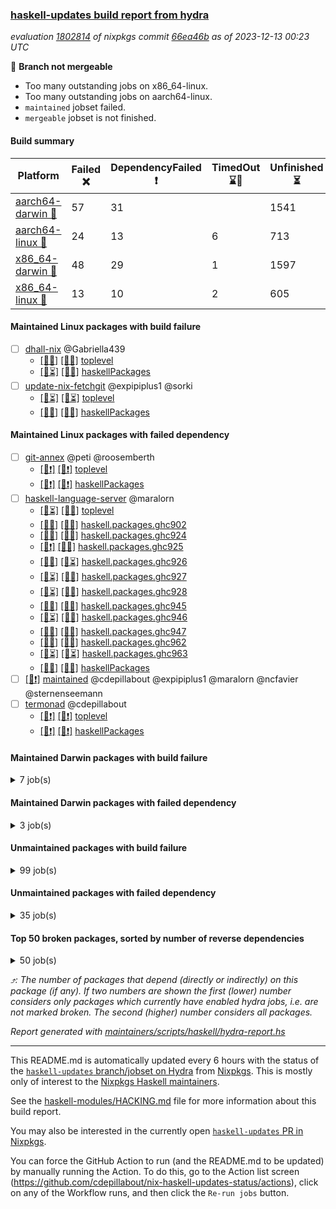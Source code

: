 ### [haskell-updates build report from hydra](https://hydra.nixos.org/jobset/nixpkgs/haskell-updates)
*evaluation [1802814](https://hydra.nixos.org/eval/1802814) of nixpkgs commit [66ea46b](https://github.com/NixOS/nixpkgs/commits/66ea46be076e4ea891d2c647b53701c12dae46ea) as of 2023-12-13 00:23 UTC*

🔴 **Branch not mergeable**
  * Too many outstanding jobs on x86_64-linux.
  * Too many outstanding jobs on aarch64-linux.
  * `maintained` jobset failed.
  * `mergeable` jobset is not finished.

#### Build summary

 | Platform | Failed ❌ | DependencyFailed ❗ | TimedOut ⌛🚫 | Unfinished ⏳ | Success ✅ | 
 | --- | --- | --- | --- | --- | --- | 
 | [aarch64-darwin 🍏](https://hydra.nixos.org/eval/1802814?filter=.aarch64-darwin) | 57 | 31 |  | 1541 | 5195 | 
 | [aarch64-linux 📱](https://hydra.nixos.org/eval/1802814?filter=.aarch64-linux) | 24 | 13 | 6 | 713 | 6148 | 
 | [x86_64-darwin 🍎](https://hydra.nixos.org/eval/1802814?filter=.x86_64-darwin) | 48 | 29 | 1 | 1597 | 5175 | 
 | [x86_64-linux 🐧](https://hydra.nixos.org/eval/1802814?filter=.x86_64-linux) | 13 | 10 | 2 | 605 | 6335 | 
#### Maintained Linux packages with build failure
- [ ] [dhall-nix](https://hydra.nixos.org/eval/1802814?filter=dhall-nix) @Gabriella439
  - [[📱❌]](https://hydra.nixos.org/build/243814699) [[🐧❌]](https://hydra.nixos.org/build/243810405) [toplevel](https://hydra.nixos.org/eval/1802814?filter=dhall-nix)
  - [[📱⏳]](https://hydra.nixos.org/build/243828629) [[🐧❌]](https://hydra.nixos.org/build/243812951) [haskellPackages](https://hydra.nixos.org/eval/1802814?filter=haskellPackages.dhall-nix)
- [ ] [update-nix-fetchgit](https://hydra.nixos.org/eval/1802814?filter=update-nix-fetchgit) @expipiplus1 @sorki
  - [[📱⏳]](https://hydra.nixos.org/build/243830440) [[🐧⏳]](https://hydra.nixos.org/build/243826022) [toplevel](https://hydra.nixos.org/eval/1802814?filter=update-nix-fetchgit)
  - [[📱❌]](https://hydra.nixos.org/build/243809606) [[🐧❌]](https://hydra.nixos.org/build/243823738) [haskellPackages](https://hydra.nixos.org/eval/1802814?filter=haskellPackages.update-nix-fetchgit)
#### Maintained Linux packages with failed dependency
- [ ] [git-annex](https://hydra.nixos.org/eval/1802814?filter=git-annex) @peti @roosemberth
  - [[📱❗]](https://hydra.nixos.org/build/243822729) [[🐧❗]](https://hydra.nixos.org/build/243810103) [toplevel](https://hydra.nixos.org/eval/1802814?filter=git-annex)
  - [[📱❗]](https://hydra.nixos.org/build/243823937) [[🐧❗]](https://hydra.nixos.org/build/243817363) [haskellPackages](https://hydra.nixos.org/eval/1802814?filter=haskellPackages.git-annex)
- [ ] [haskell-language-server](https://hydra.nixos.org/eval/1802814?filter=haskell-language-server) @maralorn
  - [[📱⏳]](https://hydra.nixos.org/build/243821672) [[🐧✅]](https://hydra.nixos.org/build/243818880) [toplevel](https://hydra.nixos.org/eval/1802814?filter=haskell-language-server)
  - [[📱✅]](https://hydra.nixos.org/build/243816806) [[🐧✅]](https://hydra.nixos.org/build/243803656) [haskell.packages.ghc902](https://hydra.nixos.org/eval/1802814?filter=haskell.packages.ghc902.haskell-language-server)
  - [[📱✅]](https://hydra.nixos.org/build/243816278) [[🐧✅]](https://hydra.nixos.org/build/243818190) [haskell.packages.ghc924](https://hydra.nixos.org/eval/1802814?filter=haskell.packages.ghc924.haskell-language-server)
  - [[📱❗]](https://hydra.nixos.org/build/243811809) [[🐧✅]](https://hydra.nixos.org/build/243815599) [haskell.packages.ghc925](https://hydra.nixos.org/eval/1802814?filter=haskell.packages.ghc925.haskell-language-server)
  - [[📱✅]](https://hydra.nixos.org/build/243810621) [[🐧⏳]](https://hydra.nixos.org/build/243828465) [haskell.packages.ghc926](https://hydra.nixos.org/eval/1802814?filter=haskell.packages.ghc926.haskell-language-server)
  - [[📱⏳]](https://hydra.nixos.org/build/243821971) [[🐧✅]](https://hydra.nixos.org/build/243819636) [haskell.packages.ghc927](https://hydra.nixos.org/eval/1802814?filter=haskell.packages.ghc927.haskell-language-server)
  - [[📱⏳]](https://hydra.nixos.org/build/243820955) [[🐧✅]](https://hydra.nixos.org/build/243816031) [haskell.packages.ghc928](https://hydra.nixos.org/eval/1802814?filter=haskell.packages.ghc928.haskell-language-server)
  - [[📱✅]](https://hydra.nixos.org/build/243809736) [[🐧✅]](https://hydra.nixos.org/build/243809869) [haskell.packages.ghc945](https://hydra.nixos.org/eval/1802814?filter=haskell.packages.ghc945.haskell-language-server)
  - [[📱⏳]](https://hydra.nixos.org/build/243817924) [[🐧✅]](https://hydra.nixos.org/build/243814587) [haskell.packages.ghc946](https://hydra.nixos.org/eval/1802814?filter=haskell.packages.ghc946.haskell-language-server)
  - [[📱✅]](https://hydra.nixos.org/build/243808811) [[🐧✅]](https://hydra.nixos.org/build/243804450) [haskell.packages.ghc947](https://hydra.nixos.org/eval/1802814?filter=haskell.packages.ghc947.haskell-language-server)
  - [[📱✅]](https://hydra.nixos.org/build/243804933) [[🐧✅]](https://hydra.nixos.org/build/243817120) [haskell.packages.ghc962](https://hydra.nixos.org/eval/1802814?filter=haskell.packages.ghc962.haskell-language-server)
  - [[📱⏳]](https://hydra.nixos.org/build/243820505) [[🐧⏳]](https://hydra.nixos.org/build/243828697) [haskell.packages.ghc963](https://hydra.nixos.org/eval/1802814?filter=haskell.packages.ghc963.haskell-language-server)
  - [[📱✅]](https://hydra.nixos.org/build/243822380) [[🐧✅]](https://hydra.nixos.org/build/243808487) [haskellPackages](https://hydra.nixos.org/eval/1802814?filter=haskellPackages.haskell-language-server)
- [ ] [[🐧❗]](https://hydra.nixos.org/build/243820155) [maintained](https://hydra.nixos.org/eval/1802814?filter=maintained) @cdepillabout @expipiplus1 @maralorn @ncfavier @sternenseemann
- [ ] [termonad](https://hydra.nixos.org/eval/1802814?filter=termonad) @cdepillabout
  - [[📱❗]](https://hydra.nixos.org/build/243808955) [[🐧❗]](https://hydra.nixos.org/build/243808144) [toplevel](https://hydra.nixos.org/eval/1802814?filter=termonad)
  - [[📱❗]](https://hydra.nixos.org/build/243821815) [[🐧❗]](https://hydra.nixos.org/build/243829378) [haskellPackages](https://hydra.nixos.org/eval/1802814?filter=haskellPackages.termonad)
#### Maintained Darwin packages with build failure
<details><summary>7 job(s) </summary>

- [ ] [dhall-nix](https://hydra.nixos.org/eval/1802814?filter=dhall-nix) @Gabriella439
  - [[🍏⏳]](https://hydra.nixos.org/build/243815302) [[🍎❌]](https://hydra.nixos.org/build/243811259) [toplevel](https://hydra.nixos.org/eval/1802814?filter=dhall-nix)
  - [[🍏⏳]](https://hydra.nixos.org/build/243821779) [[🍎⏳]](https://hydra.nixos.org/build/243821528) [haskellPackages](https://hydra.nixos.org/eval/1802814?filter=haskellPackages.dhall-nix)
- [ ] [[🍏❌]](https://hydra.nixos.org/build/243808557) [[🍎⏳]](https://hydra.nixos.org/build/243830664) [haskellPackages.gcodehs](https://hydra.nixos.org/eval/1802814?filter=haskellPackages.gcodehs) @sorki
- [ ] [update-nix-fetchgit](https://hydra.nixos.org/eval/1802814?filter=update-nix-fetchgit) @expipiplus1 @sorki
  - [[🍏⏳]](https://hydra.nixos.org/build/243825354) [[🍎❌]](https://hydra.nixos.org/build/243803590) [toplevel](https://hydra.nixos.org/eval/1802814?filter=update-nix-fetchgit)
  - [[🍏❌]](https://hydra.nixos.org/build/243812593) [[🍎⏳]](https://hydra.nixos.org/build/243823904) [haskellPackages](https://hydra.nixos.org/eval/1802814?filter=haskellPackages.update-nix-fetchgit)
</details>

#### Maintained Darwin packages with failed dependency
<details><summary>3 job(s) </summary>

- [ ] [git-annex](https://hydra.nixos.org/eval/1802814?filter=git-annex) @peti @roosemberth
  - [[🍏❗]](https://hydra.nixos.org/build/243803743) [[🍎❗]](https://hydra.nixos.org/build/243805289) [toplevel](https://hydra.nixos.org/eval/1802814?filter=git-annex)
  - [[🍏❗]](https://hydra.nixos.org/build/243803987) [[🍎❗]](https://hydra.nixos.org/build/243817409) [haskellPackages](https://hydra.nixos.org/eval/1802814?filter=haskellPackages.git-annex)
</details>

#### Unmaintained packages with build failure
<details><summary>99 job(s) </summary>

- [ ] [[🍏❌]](https://hydra.nixos.org/build/243814853) [[📱✅]](https://hydra.nixos.org/build/243818629) [[🍎❌]](https://hydra.nixos.org/build/243816926) [[🐧✅]](https://hydra.nixos.org/build/243814242) [haskellPackages.fmt](https://hydra.nixos.org/eval/1802814?filter=haskellPackages.fmt)  ⤴️ 6 | 24
- [ ] [[🍏❌]](https://hydra.nixos.org/build/243819949) [[📱✅]](https://hydra.nixos.org/build/243806137) [[🍎❌]](https://hydra.nixos.org/build/243830182) [[🐧✅]](https://hydra.nixos.org/build/243828133) [haskellPackages.lbfgs](https://hydra.nixos.org/eval/1802814?filter=haskellPackages.lbfgs)  ⤴️ 3 | 3
- [ ] [[🍏⏳]](https://hydra.nixos.org/build/243815829) [[📱❌]](https://hydra.nixos.org/build/243820808) [[🍎❌]](https://hydra.nixos.org/build/243826978) [[🐧❌]](https://hydra.nixos.org/build/243816565) [haskellPackages.libsodium](https://hydra.nixos.org/eval/1802814?filter=haskellPackages.libsodium)  ⤴️ 2 | 9
- [ ] [[🍏❌]](https://hydra.nixos.org/build/243829301) [[📱❌]](https://hydra.nixos.org/build/243821312) [[🍎⏳]](https://hydra.nixos.org/build/243822134) [[🐧❌]](https://hydra.nixos.org/build/243813080) [haskellPackages.cairo-image](https://hydra.nixos.org/eval/1802814?filter=haskellPackages.cairo-image)  ⤴️ 2 | 2
- [ ] [[🍏❌]](https://hydra.nixos.org/build/243804835) [[📱❌]](https://hydra.nixos.org/build/243808669) [[🍎❌]](https://hydra.nixos.org/build/243822588) [[🐧❌]](https://hydra.nixos.org/build/243821447) [haskellPackages.opencascade-hs](https://hydra.nixos.org/eval/1802814?filter=haskellPackages.opencascade-hs)  ⤴️ 2 | 2
- [ ] [[🍏❌]](https://hydra.nixos.org/build/243804073) [[📱✅]](https://hydra.nixos.org/build/243824490) [[🍎❌]](https://hydra.nixos.org/build/243829698) [[🐧✅]](https://hydra.nixos.org/build/243824387) [haskellPackages.HsSyck](https://hydra.nixos.org/eval/1802814?filter=haskellPackages.HsSyck)  ⤴️ 1 | 10
- [ ] [[🍏✅]](https://hydra.nixos.org/build/243807011) [[📱❌]](https://hydra.nixos.org/build/243819412) [[🍎⏳]](https://hydra.nixos.org/build/243824378) [[🐧❌]](https://hydra.nixos.org/build/243814217) [haskellPackages.nqe](https://hydra.nixos.org/eval/1802814?filter=haskellPackages.nqe)  ⤴️ 1 | 4
- [ ] [[🍏❌]](https://hydra.nixos.org/build/243829973) [[📱⌛🚫]](https://hydra.nixos.org/build/243830661) [[🍎⏳]](https://hydra.nixos.org/build/243810822) [[🐧⌛🚫]](https://hydra.nixos.org/build/243805384) [haskellPackages.telegram-bot-api](https://hydra.nixos.org/eval/1802814?filter=haskellPackages.telegram-bot-api)  ⤴️ 1 | 4
- [ ] [[🍏⏳]](https://hydra.nixos.org/build/243823755) [[📱❌]](https://hydra.nixos.org/build/243815838) [[🍎⏳]](https://hydra.nixos.org/build/243816999) [[🐧✅]](https://hydra.nixos.org/build/243816375) [haskellPackages.postgresql-syntax](https://hydra.nixos.org/eval/1802814?filter=haskellPackages.postgresql-syntax)  ⤴️ 1 | 2
- [ ] [[🍏⏳]](https://hydra.nixos.org/build/243824191) [[📱✅]](https://hydra.nixos.org/build/243811706) [[🍎❌]](https://hydra.nixos.org/build/243808252) [[🐧✅]](https://hydra.nixos.org/build/243826637) [haskellPackages.async-refresh](https://hydra.nixos.org/eval/1802814?filter=haskellPackages.async-refresh)  ⤴️ 1 | 1
- [ ] [[🍏❌]](https://hydra.nixos.org/build/243808728) [[📱✅]](https://hydra.nixos.org/build/243821147) [[🍎❌]](https://hydra.nixos.org/build/243812135) [[🐧✅]](https://hydra.nixos.org/build/243823744) [haskellPackages.gi-gdkx11](https://hydra.nixos.org/eval/1802814?filter=haskellPackages.gi-gdkx11)  ⤴️ 1 | 1
- [ ] [[📱❌]](https://hydra.nixos.org/build/243814941) [[🐧❌]](https://hydra.nixos.org/build/243812688) [haskellPackages.gi-vte](https://hydra.nixos.org/eval/1802814?filter=haskellPackages.gi-vte)  ⤴️ 1 | 1
- [ ] [[🍏❌]](https://hydra.nixos.org/build/243832037) [[📱❌]](https://hydra.nixos.org/build/243820650) [[🍎✅]](https://hydra.nixos.org/build/243822700) [[🐧✅]](https://hydra.nixos.org/build/243822873) [haskellPackages.nlopt-haskell](https://hydra.nixos.org/eval/1802814?filter=haskellPackages.nlopt-haskell)  ⤴️ 1 | 1
- [ ] [[🍏❌]](https://hydra.nixos.org/build/243807548) [[📱✅]](https://hydra.nixos.org/build/243832157) [[🍎❌]](https://hydra.nixos.org/build/243824421) [[🐧✅]](https://hydra.nixos.org/build/243803924) [haskellPackages.openal-ffi](https://hydra.nixos.org/eval/1802814?filter=haskellPackages.openal-ffi)  ⤴️ 1 | 1
- [ ] [[🍏✅]](https://hydra.nixos.org/build/243807452) [[📱❌]](https://hydra.nixos.org/build/243830659) [[🍎⏳]](https://hydra.nixos.org/build/243821309) [[🐧⏳]](https://hydra.nixos.org/build/243829610) [haskellPackages.stm-queue](https://hydra.nixos.org/eval/1802814?filter=haskellPackages.stm-queue)  ⤴️ 1 | 1
- [ ] [[🍏❌]](https://hydra.nixos.org/build/243822017) [[📱✅]](https://hydra.nixos.org/build/243803741) [[🍎❌]](https://hydra.nixos.org/build/243812397) [[🐧✅]](https://hydra.nixos.org/build/243817752) [haskellPackages.sym](https://hydra.nixos.org/eval/1802814?filter=haskellPackages.sym)  ⤴️ 1 | 1
- [ ] [[🍏✅]](https://hydra.nixos.org/build/243819505) [[📱❌]](https://hydra.nixos.org/build/243831253) [[🍎✅]](https://hydra.nixos.org/build/243804536) [[🐧✅]](https://hydra.nixos.org/build/243811979) [haskellPackages.freetype2](https://hydra.nixos.org/eval/1802814?filter=haskellPackages.freetype2)  ⤴️ 0 | 12
- [ ] [[🍏⏳]](https://hydra.nixos.org/build/243829470) [[📱❌]](https://hydra.nixos.org/build/243817735) [[🍎⏳]](https://hydra.nixos.org/build/243824072) [[🐧✅]](https://hydra.nixos.org/build/243803524) [haskellPackages.hw-simd](https://hydra.nixos.org/eval/1802814?filter=haskellPackages.hw-simd)  ⤴️ 0 | 9
- [ ] [[🍏❌]](https://hydra.nixos.org/build/243820054) [[📱✅]](https://hydra.nixos.org/build/243810690) [[🍎✅]](https://hydra.nixos.org/build/243826716) [[🐧✅]](https://hydra.nixos.org/build/243809169) [haskellPackages.rdtsc](https://hydra.nixos.org/eval/1802814?filter=haskellPackages.rdtsc)  ⤴️ 0 | 4
- [ ] [[🍏❌]](https://hydra.nixos.org/build/243817912) [[📱✅]](https://hydra.nixos.org/build/243808969) [[🍎❌]](https://hydra.nixos.org/build/243815201) [[🐧✅]](https://hydra.nixos.org/build/243806503) [haskellPackages.error-codes](https://hydra.nixos.org/eval/1802814?filter=haskellPackages.error-codes)  ⤴️ 0 | 3
- [ ] [[🍏❗]](https://hydra.nixos.org/build/243810766) [[📱❌]](https://hydra.nixos.org/build/243831148) [[🍎✅]](https://hydra.nixos.org/build/243823411) [[🐧✅]](https://hydra.nixos.org/build/243812146) [haskellPackages.picosat](https://hydra.nixos.org/eval/1802814?filter=haskellPackages.picosat)  ⤴️ 0 | 3
- [ ] [[🍏✅]](https://hydra.nixos.org/build/243809209) [[📱✅]](https://hydra.nixos.org/build/243808640) [[🍎❌]](https://hydra.nixos.org/build/243804896) [[🐧⏳]](https://hydra.nixos.org/build/243828174) [haskellPackages.wai-middleware-metrics](https://hydra.nixos.org/eval/1802814?filter=haskellPackages.wai-middleware-metrics)  ⤴️ 0 | 3
- [ ] [[🍏❌]](https://hydra.nixos.org/build/243817786) [[📱✅]](https://hydra.nixos.org/build/243812479) [[🍎✅]](https://hydra.nixos.org/build/243807574) [[🐧✅]](https://hydra.nixos.org/build/243811394) [haskellPackages.LibZip](https://hydra.nixos.org/eval/1802814?filter=haskellPackages.LibZip)  ⤴️ 0 | 2
- [ ] [[🍏❌]](https://hydra.nixos.org/build/243813579) [[📱✅]](https://hydra.nixos.org/build/243807980) [[🍎✅]](https://hydra.nixos.org/build/243825148) [[🐧✅]](https://hydra.nixos.org/build/243820967) [haskellPackages.bindings-levmar](https://hydra.nixos.org/eval/1802814?filter=haskellPackages.bindings-levmar)  ⤴️ 0 | 2
- [ ] [[🍏❌]](https://hydra.nixos.org/build/243822478) [[📱✅]](https://hydra.nixos.org/build/243803781) [[🍎✅]](https://hydra.nixos.org/build/243831820) [[🐧✅]](https://hydra.nixos.org/build/243824666) [haskellPackages.rocksdb-haskell](https://hydra.nixos.org/eval/1802814?filter=haskellPackages.rocksdb-haskell)  ⤴️ 0 | 2
- [ ] [[🍏❌]](https://hydra.nixos.org/build/243820394) [[📱✅]](https://hydra.nixos.org/build/243807357) [[🍎❌]](https://hydra.nixos.org/build/243825111) [[🐧✅]](https://hydra.nixos.org/build/243811818) [haskellPackages.hamid](https://hydra.nixos.org/eval/1802814?filter=haskellPackages.hamid)  ⤴️ 0 | 1
- [ ] [[🍏✅]](https://hydra.nixos.org/build/243822477) [[📱✅]](https://hydra.nixos.org/build/243826536) [[🍎❌]](https://hydra.nixos.org/build/243816301) [[🐧✅]](https://hydra.nixos.org/build/243823609) [haskellPackages.hmatrix-morpheus](https://hydra.nixos.org/eval/1802814?filter=haskellPackages.hmatrix-morpheus)  ⤴️ 0 | 1
- [ ] [[🍏❌]](https://hydra.nixos.org/build/243804442) [[📱✅]](https://hydra.nixos.org/build/243815192) [[🍎❌]](https://hydra.nixos.org/build/243807292) [[🐧✅]](https://hydra.nixos.org/build/243826391) [haskellPackages.huckleberry](https://hydra.nixos.org/eval/1802814?filter=haskellPackages.huckleberry)  ⤴️ 0 | 1
- [ ] [[🍏❌]](https://hydra.nixos.org/build/243811909) [[📱✅]](https://hydra.nixos.org/build/243807527) [[🍎⏳]](https://hydra.nixos.org/build/243828200) [[🐧⏳]](https://hydra.nixos.org/build/243825830) [haskellPackages.om-time](https://hydra.nixos.org/eval/1802814?filter=haskellPackages.om-time)  ⤴️ 0 | 1
- [ ] [[🍏❌]](https://hydra.nixos.org/build/243816302) [[📱✅]](https://hydra.nixos.org/build/243813123) [[🍎❌]](https://hydra.nixos.org/build/243825742) [[🐧✅]](https://hydra.nixos.org/build/243826541) [haskellPackages.select](https://hydra.nixos.org/eval/1802814?filter=haskellPackages.select)  ⤴️ 0 | 1
- [ ] [[🍏❌]](https://hydra.nixos.org/build/243829545) [[📱✅]](https://hydra.nixos.org/build/243807738) [[🍎❌]](https://hydra.nixos.org/build/243823243) [[🐧✅]](https://hydra.nixos.org/build/243808758) [haskellPackages.sysinfo](https://hydra.nixos.org/eval/1802814?filter=haskellPackages.sysinfo)  ⤴️ 0 | 1
- [ ] [[🍏✅]](https://hydra.nixos.org/build/243819434) [[📱✅]](https://hydra.nixos.org/build/243809828) [[🍎❌]](https://hydra.nixos.org/build/243824883) [[🐧✅]](https://hydra.nixos.org/build/243810710) [haskellPackages.FractalArt](https://hydra.nixos.org/eval/1802814?filter=haskellPackages.FractalArt) 
- [ ] [[🍏✅]](https://hydra.nixos.org/build/243808222) [[📱❌]](https://hydra.nixos.org/build/243818617) [[🍎✅]](https://hydra.nixos.org/build/243829961) [[🐧✅]](https://hydra.nixos.org/build/243816454) [haskellPackages.HsASA](https://hydra.nixos.org/eval/1802814?filter=haskellPackages.HsASA) 
- [ ] [[🍏❌]](https://hydra.nixos.org/build/243822851) [[📱✅]](https://hydra.nixos.org/build/243825787) [[🍎❌]](https://hydra.nixos.org/build/243804298) [[🐧✅]](https://hydra.nixos.org/build/243822085) [haskellPackages.al](https://hydra.nixos.org/eval/1802814?filter=haskellPackages.al) 
- [ ] [[🍏❌]](https://hydra.nixos.org/build/243808634) [[📱✅]](https://hydra.nixos.org/build/243815849) [[🍎⏳]](https://hydra.nixos.org/build/243819057) [[🐧✅]](https://hydra.nixos.org/build/243816753) [haskellPackages.amazonka-elbv2](https://hydra.nixos.org/eval/1802814?filter=haskellPackages.amazonka-elbv2) 
- [ ] [[🍏❌]](https://hydra.nixos.org/build/243811063) [[📱⏳]](https://hydra.nixos.org/build/243829730) [[🍎✅]](https://hydra.nixos.org/build/243807233) [[🐧⏳]](https://hydra.nixos.org/build/243830599) [haskellPackages.amazonka-opensearch](https://hydra.nixos.org/eval/1802814?filter=haskellPackages.amazonka-opensearch) 
- [ ] [[🍏⏳]](https://hydra.nixos.org/build/243816164) [[📱❌]](https://hydra.nixos.org/build/243809682) [[🍎⏳]](https://hydra.nixos.org/build/243817010) [[🐧❌]](https://hydra.nixos.org/build/243808366) [haskellPackages.corenlp-types](https://hydra.nixos.org/eval/1802814?filter=haskellPackages.corenlp-types) 
- [ ] [[🍏✅]](https://hydra.nixos.org/build/243827192) [[📱✅]](https://hydra.nixos.org/build/243805932) [[🍎❌]](https://hydra.nixos.org/build/243818277) [[🐧✅]](https://hydra.nixos.org/build/243813631) [haskellPackages.env-extra](https://hydra.nixos.org/eval/1802814?filter=haskellPackages.env-extra) 
- [ ] [[🍏❌]](https://hydra.nixos.org/build/243817377) [[📱✅]](https://hydra.nixos.org/build/243823218) [[🍎❌]](https://hydra.nixos.org/build/243806169) [[🐧✅]](https://hydra.nixos.org/build/243803545) [haskellPackages.epub-metadata](https://hydra.nixos.org/eval/1802814?filter=haskellPackages.epub-metadata) 
- [ ] [[🍏❌]](https://hydra.nixos.org/build/243804051) [[📱✅]](https://hydra.nixos.org/build/243807211) [[🍎✅]](https://hydra.nixos.org/build/243825311) [[🐧✅]](https://hydra.nixos.org/build/243819173) [haskellPackages.executable-hash](https://hydra.nixos.org/eval/1802814?filter=haskellPackages.executable-hash) 
- [ ] [[🍏❌]](https://hydra.nixos.org/build/243810945) [[📱✅]](https://hydra.nixos.org/build/243807749) [[🍎❌]](https://hydra.nixos.org/build/243806008) [[🐧✅]](https://hydra.nixos.org/build/243804649) [haskellPackages.exinst-base](https://hydra.nixos.org/eval/1802814?filter=haskellPackages.exinst-base) 
- [ ] [[🍏❌]](https://hydra.nixos.org/build/243825143) [[📱✅]](https://hydra.nixos.org/build/243830314) [[🍎❌]](https://hydra.nixos.org/build/243823569) [[🐧✅]](https://hydra.nixos.org/build/243812194) [haskellPackages.float128](https://hydra.nixos.org/eval/1802814?filter=haskellPackages.float128) 
- [ ] [[🍏❌]](https://hydra.nixos.org/build/243819513) [[📱✅]](https://hydra.nixos.org/build/243809580) [[🍎❌]](https://hydra.nixos.org/build/243824084) [[🐧✅]](https://hydra.nixos.org/build/243817242) [haskellPackages.fudgets](https://hydra.nixos.org/eval/1802814?filter=haskellPackages.fudgets) 
- [ ] [ghc-tags](https://hydra.nixos.org/eval/1802814?filter=ghc-tags) 
  - [[🍏⏳]](https://hydra.nixos.org/build/243827011) [[📱⏳]](https://hydra.nixos.org/build/243815458) [[🍎⏳]](https://hydra.nixos.org/build/243829846) [[🐧✅]](https://hydra.nixos.org/build/243821868) [haskell.packages.ghc8107](https://hydra.nixos.org/eval/1802814?filter=haskell.packages.ghc8107.ghc-tags)
  - [[🍏⏳]](https://hydra.nixos.org/build/243815814) [[📱⏳]](https://hydra.nixos.org/build/243824497) [[🍎⏳]](https://hydra.nixos.org/build/243817062) [[🐧❌]](https://hydra.nixos.org/build/243815572) [haskell.packages.ghc902](https://hydra.nixos.org/eval/1802814?filter=haskell.packages.ghc902.ghc-tags)
  - [[🍏⏳]](https://hydra.nixos.org/build/243817434) [[📱✅]](https://hydra.nixos.org/build/243819630) [[🍎✅]](https://hydra.nixos.org/build/243810836) [[🐧✅]](https://hydra.nixos.org/build/243822145) [haskell.packages.ghc924](https://hydra.nixos.org/eval/1802814?filter=haskell.packages.ghc924.ghc-tags)
  - [[🍏⏳]](https://hydra.nixos.org/build/243829511) [[📱⏳]](https://hydra.nixos.org/build/243831553) [[🍎✅]](https://hydra.nixos.org/build/243808917) [[🐧⏳]](https://hydra.nixos.org/build/243821069) [haskell.packages.ghc925](https://hydra.nixos.org/eval/1802814?filter=haskell.packages.ghc925.ghc-tags)
  - [[🍏⏳]](https://hydra.nixos.org/build/243826093) [[📱✅]](https://hydra.nixos.org/build/243807955) [[🍎⏳]](https://hydra.nixos.org/build/243814205) [[🐧⏳]](https://hydra.nixos.org/build/243830257) [haskell.packages.ghc926](https://hydra.nixos.org/eval/1802814?filter=haskell.packages.ghc926.ghc-tags)
  - [[🍏✅]](https://hydra.nixos.org/build/243809211) [[📱⏳]](https://hydra.nixos.org/build/243825812) [[🍎⏳]](https://hydra.nixos.org/build/243824747) [[🐧✅]](https://hydra.nixos.org/build/243811561) [haskell.packages.ghc927](https://hydra.nixos.org/eval/1802814?filter=haskell.packages.ghc927.ghc-tags)
  - [[🍏⏳]](https://hydra.nixos.org/build/243818216) [[📱✅]](https://hydra.nixos.org/build/243815490) [[🍎⏳]](https://hydra.nixos.org/build/243832167) [[🐧⏳]](https://hydra.nixos.org/build/243828530) [haskell.packages.ghc928](https://hydra.nixos.org/eval/1802814?filter=haskell.packages.ghc928.ghc-tags)
  - [[🍏⏳]](https://hydra.nixos.org/build/243817203) [[📱⏳]](https://hydra.nixos.org/build/243830102) [[🍎✅]](https://hydra.nixos.org/build/243805822) [[🐧⏳]](https://hydra.nixos.org/build/243827439) [haskell.packages.ghc962](https://hydra.nixos.org/eval/1802814?filter=haskell.packages.ghc962.ghc-tags)
  - [[🍏⏳]](https://hydra.nixos.org/build/243829866) [[📱⏳]](https://hydra.nixos.org/build/243831869) [[🍎⏳]](https://hydra.nixos.org/build/243827169) [[🐧✅]](https://hydra.nixos.org/build/243805898) [haskell.packages.ghc963](https://hydra.nixos.org/eval/1802814?filter=haskell.packages.ghc963.ghc-tags)
- [ ] [[🍏⏳]](https://hydra.nixos.org/build/243831001) [[🍎❌]](https://hydra.nixos.org/build/243811244) [haskellPackages.gi-gtkosxapplication](https://hydra.nixos.org/eval/1802814?filter=haskellPackages.gi-gtkosxapplication) 
- [ ] [[🍏❌]](https://hydra.nixos.org/build/243826281) [[🍎❌]](https://hydra.nixos.org/build/243814613) [haskellPackages.gtk-mac-integration](https://hydra.nixos.org/eval/1802814?filter=haskellPackages.gtk-mac-integration) 
- [ ] [[🍏❌]](https://hydra.nixos.org/build/243813738) [[📱✅]](https://hydra.nixos.org/build/243809795) [[🍎❌]](https://hydra.nixos.org/build/243823527) [[🐧✅]](https://hydra.nixos.org/build/243806126) [haskellPackages.gtk-traymanager](https://hydra.nixos.org/eval/1802814?filter=haskellPackages.gtk-traymanager) 
- [ ] [[🍏❌]](https://hydra.nixos.org/build/243820780) [[🍎❌]](https://hydra.nixos.org/build/243815558) [haskellPackages.gtk3-mac-integration](https://hydra.nixos.org/eval/1802814?filter=haskellPackages.gtk3-mac-integration) 
- [ ] [[🍏❌]](https://hydra.nixos.org/build/243806204) [[📱✅]](https://hydra.nixos.org/build/243804563) [[🍎❌]](https://hydra.nixos.org/build/243808049) [[🐧✅]](https://hydra.nixos.org/build/243812262) [haskellPackages.hdf5-lite](https://hydra.nixos.org/eval/1802814?filter=haskellPackages.hdf5-lite) 
- [ ] [hello](https://hydra.nixos.org/eval/1802814?filter=hello) 
  - [[🍏✅]](https://hydra.nixos.org/build/243811594) [[📱✅]](https://hydra.nixos.org/build/243819952) [[🍎✅]](https://hydra.nixos.org/build/243807089) [[🐧✅]](https://hydra.nixos.org/build/243823707) [haskellPackages](https://hydra.nixos.org/eval/1802814?filter=haskellPackages.hello)
  - [[🍏⏳]](https://hydra.nixos.org/build/243818013)  [[🍎⏳]](https://hydra.nixos.org/build/243818286) [[🐧⏳]](https://hydra.nixos.org/build/243808455) [pkgsCross.ghcjs.haskell.packages.ghcHEAD](https://hydra.nixos.org/eval/1802814?filter=pkgsCross.ghcjs.haskell.packages.ghcHEAD.hello)
  - [[🍏❌]](https://hydra.nixos.org/build/243803506)  [[🍎❌]](https://hydra.nixos.org/build/243803852) [[🐧❌]](https://hydra.nixos.org/build/243810489) [pkgsCross.ghcjs.haskellPackages](https://hydra.nixos.org/eval/1802814?filter=pkgsCross.ghcjs.haskellPackages.hello)
  -    [[🐧⏳]](https://hydra.nixos.org/build/243824073) [pkgsMusl.haskellPackages](https://hydra.nixos.org/eval/1802814?filter=pkgsMusl.haskellPackages.hello)
  -    [[🐧⏳]](https://hydra.nixos.org/build/243816934) [pkgsStatic.haskell.packages.native-bignum.ghc928](https://hydra.nixos.org/eval/1802814?filter=pkgsStatic.haskell.packages.native-bignum.ghc928.hello)
  -    [[🐧⏳]](https://hydra.nixos.org/build/243824576) [pkgsStatic.haskellPackages](https://hydra.nixos.org/eval/1802814?filter=pkgsStatic.haskellPackages.hello)
- [ ] [[🍏❌]](https://hydra.nixos.org/build/243809128) [[📱✅]](https://hydra.nixos.org/build/243808881) [[🍎⏳]](https://hydra.nixos.org/build/243816620) [[🐧✅]](https://hydra.nixos.org/build/243812439) [haskellPackages.highlight](https://hydra.nixos.org/eval/1802814?filter=haskellPackages.highlight) 
- [ ] [[🍏⏳]](https://hydra.nixos.org/build/243822699) [[📱❌]](https://hydra.nixos.org/build/243810542) [[🍎⏳]](https://hydra.nixos.org/build/243830913) [[🐧✅]](https://hydra.nixos.org/build/243823776) [haskellPackages.hssh](https://hydra.nixos.org/eval/1802814?filter=haskellPackages.hssh) 
- [ ] [[🍏❌]](https://hydra.nixos.org/build/243827584) [[📱✅]](https://hydra.nixos.org/build/243815927) [[🍎❌]](https://hydra.nixos.org/build/243825189) [[🐧✅]](https://hydra.nixos.org/build/243820874) [haskellPackages.hssourceinfo](https://hydra.nixos.org/eval/1802814?filter=haskellPackages.hssourceinfo) 
- [ ] [[🍏❌]](https://hydra.nixos.org/build/243830898) [[📱✅]](https://hydra.nixos.org/build/243820090) [[🍎❌]](https://hydra.nixos.org/build/243806366) [[🐧✅]](https://hydra.nixos.org/build/243828341) [haskellPackages.hunspell-hs](https://hydra.nixos.org/eval/1802814?filter=haskellPackages.hunspell-hs) 
- [ ] [[🍎❌]](https://hydra.nixos.org/build/243812987) [[🐧⏳]](https://hydra.nixos.org/build/243830177) [haskellPackages.inline-asm](https://hydra.nixos.org/eval/1802814?filter=haskellPackages.inline-asm) 
- [ ] [[🍏❌]](https://hydra.nixos.org/build/243813288) [[📱✅]](https://hydra.nixos.org/build/243812494) [[🍎❌]](https://hydra.nixos.org/build/243811926) [[🐧✅]](https://hydra.nixos.org/build/243814396) [haskellPackages.ipcvar](https://hydra.nixos.org/eval/1802814?filter=haskellPackages.ipcvar) 
- [ ] [[🍏⏳]](https://hydra.nixos.org/build/243824114) [[📱⏳]](https://hydra.nixos.org/build/243829815) [[🍎❌]](https://hydra.nixos.org/build/243811539) [[🐧⏳]](https://hydra.nixos.org/build/243829555) [haskellPackages.kmonad](https://hydra.nixos.org/eval/1802814?filter=haskellPackages.kmonad) 
- [ ] [[🍏❌]](https://hydra.nixos.org/build/243822184) [[🍎❌]](https://hydra.nixos.org/build/243815698) [haskellPackages.kqueue](https://hydra.nixos.org/eval/1802814?filter=haskellPackages.kqueue) 
- [ ] [[🍏❌]](https://hydra.nixos.org/build/243807314) [[📱✅]](https://hydra.nixos.org/build/243810045) [[🍎✅]](https://hydra.nixos.org/build/243814579) [[🐧✅]](https://hydra.nixos.org/build/243817962) [haskellPackages.leveldb-haskell-fork](https://hydra.nixos.org/eval/1802814?filter=haskellPackages.leveldb-haskell-fork) 
- [ ] [[🍏⏳]](https://hydra.nixos.org/build/243831750) [[📱❌]](https://hydra.nixos.org/build/243807497) [[🍎⏳]](https://hydra.nixos.org/build/243824256) [[🐧✅]](https://hydra.nixos.org/build/243809345) [haskellPackages.librarian](https://hydra.nixos.org/eval/1802814?filter=haskellPackages.librarian) 
- [ ] [[🍏❌]](https://hydra.nixos.org/build/243819851) [[📱✅]](https://hydra.nixos.org/build/243831626) [[🍎❌]](https://hydra.nixos.org/build/243811513) [[🐧✅]](https://hydra.nixos.org/build/243805084) [haskellPackages.linux-framebuffer](https://hydra.nixos.org/eval/1802814?filter=haskellPackages.linux-framebuffer) 
- [ ] [[🍏⏳]](https://hydra.nixos.org/build/243829940) [[📱⏳]](https://hydra.nixos.org/build/243826620) [[🍎❌]](https://hydra.nixos.org/build/243811627) [[🐧✅]](https://hydra.nixos.org/build/243817931) [haskellPackages.mediawiki2latex](https://hydra.nixos.org/eval/1802814?filter=haskellPackages.mediawiki2latex) 
- [ ] [[🍏❌]](https://hydra.nixos.org/build/243822593) [[📱✅]](https://hydra.nixos.org/build/243829479) [[🍎❌]](https://hydra.nixos.org/build/243826992) [[🐧✅]](https://hydra.nixos.org/build/243823992) [haskellPackages.memzero](https://hydra.nixos.org/eval/1802814?filter=haskellPackages.memzero) 
- [ ] [[🍏⏳]](https://hydra.nixos.org/build/243818001) [[📱❌]](https://hydra.nixos.org/build/243809818) [[🍎⏳]](https://hydra.nixos.org/build/243815426) [[🐧⏳]](https://hydra.nixos.org/build/243826382) [haskellPackages.om-plugin-imports](https://hydra.nixos.org/eval/1802814?filter=haskellPackages.om-plugin-imports) 
- [ ] [[🍏❌]](https://hydra.nixos.org/build/243813048) [[📱⏳]](https://hydra.nixos.org/build/243830645) [[🍎⏳]](https://hydra.nixos.org/build/243814459) [[🐧✅]](https://hydra.nixos.org/build/243822056) [haskellPackages.phatsort](https://hydra.nixos.org/eval/1802814?filter=haskellPackages.phatsort) 
- [ ] [[🍏❌]](https://hydra.nixos.org/build/243807636) [[📱✅]](https://hydra.nixos.org/build/243827238) [[🍎❌]](https://hydra.nixos.org/build/243805601) [[🐧✅]](https://hydra.nixos.org/build/243814653) [haskellPackages.posix-timer](https://hydra.nixos.org/eval/1802814?filter=haskellPackages.posix-timer) 
- [ ] [[🍏❌]](https://hydra.nixos.org/build/243806079) [[📱⏳]](https://hydra.nixos.org/build/243823979) [[🍎⏳]](https://hydra.nixos.org/build/243826385) [[🐧⏳]](https://hydra.nixos.org/build/243828558) [haskellPackages.procex](https://hydra.nixos.org/eval/1802814?filter=haskellPackages.procex) 
- [ ] [[🍏❌]](https://hydra.nixos.org/build/243817796) [[📱✅]](https://hydra.nixos.org/build/243831585) [[🍎❌]](https://hydra.nixos.org/build/243828037) [[🐧✅]](https://hydra.nixos.org/build/243817654) [haskellPackages.pthread](https://hydra.nixos.org/eval/1802814?filter=haskellPackages.pthread) 
- [ ] [[🍏❌]](https://hydra.nixos.org/build/243830290) [[📱✅]](https://hydra.nixos.org/build/243814757) [[🍎✅]](https://hydra.nixos.org/build/243806970) [[🐧✅]](https://hydra.nixos.org/build/243813062) [haskellPackages.rdtsc-enolan](https://hydra.nixos.org/eval/1802814?filter=haskellPackages.rdtsc-enolan) 
- [ ] [[🍏⏳]](https://hydra.nixos.org/build/243830367) [[📱✅]](https://hydra.nixos.org/build/243815128) [[🍎❌]](https://hydra.nixos.org/build/243805448) [[🐧⏳]](https://hydra.nixos.org/build/243826662) [haskellPackages.sandwich-webdriver](https://hydra.nixos.org/eval/1802814?filter=haskellPackages.sandwich-webdriver) 
- [ ] [[🐧❌]](https://hydra.nixos.org/build/243807383) [haskellPackages.sdr](https://hydra.nixos.org/eval/1802814?filter=haskellPackages.sdr) 
- [ ] [[🍏❌]](https://hydra.nixos.org/build/243809712) [[📱❌]](https://hydra.nixos.org/build/243806633) [[🍎⏳]](https://hydra.nixos.org/build/243817963) [[🐧⏳]](https://hydra.nixos.org/build/243828707) [haskellPackages.servant-xml-conduit](https://hydra.nixos.org/eval/1802814?filter=haskellPackages.servant-xml-conduit) 
- [ ] [[🍏❌]](https://hydra.nixos.org/build/243806834) [[📱✅]](https://hydra.nixos.org/build/243819362) [[🍎✅]](https://hydra.nixos.org/build/243821565) [[🐧✅]](https://hydra.nixos.org/build/243827259) [haskellPackages.shared-memory](https://hydra.nixos.org/eval/1802814?filter=haskellPackages.shared-memory) 
- [ ] [[🍏✅]](https://hydra.nixos.org/build/243826652) [[📱❌]](https://hydra.nixos.org/build/243828757) [[🍎✅]](https://hydra.nixos.org/build/243813195) [[🐧✅]](https://hydra.nixos.org/build/243807904) [haskellPackages.simdutf](https://hydra.nixos.org/eval/1802814?filter=haskellPackages.simdutf) 
- [ ] [[🍏✅]](https://hydra.nixos.org/build/243810813) [[📱❌]](https://hydra.nixos.org/build/243815946) [[🍎⏳]](https://hydra.nixos.org/build/243818544) [[🐧⏳]](https://hydra.nixos.org/build/243825545) [haskellPackages.sqlite-easy](https://hydra.nixos.org/eval/1802814?filter=haskellPackages.sqlite-easy) 
- [ ] [[📱❌]](https://hydra.nixos.org/build/243808165) [[🐧✅]](https://hydra.nixos.org/build/243807687) [haskellPackages.tasty-papi](https://hydra.nixos.org/eval/1802814?filter=haskellPackages.tasty-papi) 
- [ ] [[🍏❌]](https://hydra.nixos.org/build/243820685) [[📱❌]](https://hydra.nixos.org/build/243810916) [[🍎❌]](https://hydra.nixos.org/build/243823293) [[🐧❌]](https://hydra.nixos.org/build/243818090) [haskellPackages.temporal-csound](https://hydra.nixos.org/eval/1802814?filter=haskellPackages.temporal-csound) 
- [ ] [[🍏❌]](https://hydra.nixos.org/build/243814970) [[📱✅]](https://hydra.nixos.org/build/243808536) [[🍎✅]](https://hydra.nixos.org/build/243809702) [[🐧✅]](https://hydra.nixos.org/build/243821711) [haskellPackages.unix-simple](https://hydra.nixos.org/eval/1802814?filter=haskellPackages.unix-simple) 
- [ ] [[🍏⏳]](https://hydra.nixos.org/build/243828838) [[📱❌]](https://hydra.nixos.org/build/243819052) [[🍎⏳]](https://hydra.nixos.org/build/243822755) [[🐧❌]](https://hydra.nixos.org/build/243805977) [haskellPackages.web-view](https://hydra.nixos.org/eval/1802814?filter=haskellPackages.web-view) 
- [ ] [[🍏❌]](https://hydra.nixos.org/build/243811278) [[📱✅]](https://hydra.nixos.org/build/243823268) [[🍎✅]](https://hydra.nixos.org/build/243809646) [[🐧✅]](https://hydra.nixos.org/build/243805721) [haskellPackages.x86-64bit](https://hydra.nixos.org/eval/1802814?filter=haskellPackages.x86-64bit) 
- [ ] [[🍏❌]](https://hydra.nixos.org/build/243829453) [[📱✅]](https://hydra.nixos.org/build/243811908) [[🍎❌]](https://hydra.nixos.org/build/243832260) [[🐧✅]](https://hydra.nixos.org/build/243813042) [haskellPackages.xmonad-utils](https://hydra.nixos.org/eval/1802814?filter=haskellPackages.xmonad-utils) 
- [ ] [[🍏❌]](https://hydra.nixos.org/build/243816412) [[📱✅]](https://hydra.nixos.org/build/243805040) [[🍎❌]](https://hydra.nixos.org/build/243809393) [[🐧✅]](https://hydra.nixos.org/build/243808337) [haskellPackages.yoga](https://hydra.nixos.org/eval/1802814?filter=haskellPackages.yoga) 
- [ ] [[🍏❌]](https://hydra.nixos.org/build/243819762) [[📱✅]](https://hydra.nixos.org/build/243808867) [[🍎❌]](https://hydra.nixos.org/build/243811352) [[🐧✅]](https://hydra.nixos.org/build/243813464) [haskellPackages.zot](https://hydra.nixos.org/eval/1802814?filter=haskellPackages.zot) 
- [ ] [[🍏❌]](https://hydra.nixos.org/build/243823821) [[📱✅]](https://hydra.nixos.org/build/243813652) [[🍎❌]](https://hydra.nixos.org/build/243827242) [[🐧✅]](https://hydra.nixos.org/build/243822748) [haskellPackages.zxcvbn-c](https://hydra.nixos.org/eval/1802814?filter=haskellPackages.zxcvbn-c) 
</details>

#### Unmaintained packages with failed dependency
<details><summary>35 job(s) </summary>

- [ ] [[🍏❗]](https://hydra.nixos.org/build/243818847) [[📱✅]](https://hydra.nixos.org/build/243804626) [[🍎❗]](https://hydra.nixos.org/build/243825963) [[🐧✅]](https://hydra.nixos.org/build/243830953) [haskellPackages.numeric-optimization](https://hydra.nixos.org/eval/1802814?filter=haskellPackages.numeric-optimization)  ⤴️ 2 | 2
- [ ] [[🍏❗]](https://hydra.nixos.org/build/243823570) [[📱⏳]](https://hydra.nixos.org/build/243827247) [[🍎❗]](https://hydra.nixos.org/build/243804746) [[🐧✅]](https://hydra.nixos.org/build/243825877) [haskellPackages.nyan-interpolation-core](https://hydra.nixos.org/eval/1802814?filter=haskellPackages.nyan-interpolation-core)  ⤴️ 2 | 2
- [ ] [[🍏⏳]](https://hydra.nixos.org/build/243821440) [[📱❗]](https://hydra.nixos.org/build/243813312) [[🍎❗]](https://hydra.nixos.org/build/243807575) [[🐧❗]](https://hydra.nixos.org/build/243827331) [haskellPackages.NaCl](https://hydra.nixos.org/eval/1802814?filter=haskellPackages.NaCl)  ⤴️ 1 | 7
- [ ] [[🍏❗]](https://hydra.nixos.org/build/243816308) [[📱❗]](https://hydra.nixos.org/build/243804550) [[🍎⏳]](https://hydra.nixos.org/build/243827506) [[🐧❗]](https://hydra.nixos.org/build/243812190) [haskellPackages.simple-cairo](https://hydra.nixos.org/eval/1802814?filter=haskellPackages.simple-cairo)  ⤴️ 1 | 1
- [ ] [[🍏❗]](https://hydra.nixos.org/build/243806649) [[📱❗]](https://hydra.nixos.org/build/243807140) [[🍎❗]](https://hydra.nixos.org/build/243806339) [[🐧❗]](https://hydra.nixos.org/build/243816019) [haskellPackages.waterfall-cad](https://hydra.nixos.org/eval/1802814?filter=haskellPackages.waterfall-cad)  ⤴️ 1 | 1
- [ ] [[🍏⏳]](https://hydra.nixos.org/build/243826068) [[📱❗]](https://hydra.nixos.org/build/243806400) [[🍎❗]](https://hydra.nixos.org/build/243812464) [[🐧❗]](https://hydra.nixos.org/build/243831583) [haskellPackages.crypto-sodium](https://hydra.nixos.org/eval/1802814?filter=haskellPackages.crypto-sodium)  ⤴️ 0 | 6
- [ ] [[🍏❗]](https://hydra.nixos.org/build/243808774) [[📱✅]](https://hydra.nixos.org/build/243819324) [[🍎❗]](https://hydra.nixos.org/build/243820328) [[🐧✅]](https://hydra.nixos.org/build/243819698) [haskellPackages.yaml-light](https://hydra.nixos.org/eval/1802814?filter=haskellPackages.yaml-light)  ⤴️ 0 | 5
- [ ] [[🍏❗]](https://hydra.nixos.org/build/243808084) [[📱⌛🚫]](https://hydra.nixos.org/build/243805491) [[🍎⏳]](https://hydra.nixos.org/build/243825501) [[🐧⌛🚫]](https://hydra.nixos.org/build/243811428) [haskellPackages.telegram-bot-simple](https://hydra.nixos.org/eval/1802814?filter=haskellPackages.telegram-bot-simple)  ⤴️ 0 | 3
- [ ] [[🍏⏳]](https://hydra.nixos.org/build/243822492) [[📱❗]](https://hydra.nixos.org/build/243822433) [[🍎⏳]](https://hydra.nixos.org/build/243813526) [[🐧❗]](https://hydra.nixos.org/build/243827524) [haskellPackages.haskoin-node](https://hydra.nixos.org/eval/1802814?filter=haskellPackages.haskoin-node)  ⤴️ 0 | 2
- [ ] [[🍏❗]](https://hydra.nixos.org/build/243823711) [[📱⏳]](https://hydra.nixos.org/build/243831522) [[🍎❗]](https://hydra.nixos.org/build/243810737) [[🐧✅]](https://hydra.nixos.org/build/243809000) [haskellPackages.render-utf8](https://hydra.nixos.org/eval/1802814?filter=haskellPackages.render-utf8)  ⤴️ 0 | 1
- [ ] [[🍏⏳]](https://hydra.nixos.org/build/243831254) [[📱✅]](https://hydra.nixos.org/build/243806416) [[🍎❗]](https://hydra.nixos.org/build/243821566) [[🐧✅]](https://hydra.nixos.org/build/243806044) [haskellPackages.async-refresh-tokens](https://hydra.nixos.org/eval/1802814?filter=haskellPackages.async-refresh-tokens) 
- [ ] [[🍏❗]](https://hydra.nixos.org/build/243806697) [[📱✅]](https://hydra.nixos.org/build/243813902) [[🍎❗]](https://hydra.nixos.org/build/243819879) [[🐧✅]](https://hydra.nixos.org/build/243805306) [haskellPackages.cardano-coin-selection](https://hydra.nixos.org/eval/1802814?filter=haskellPackages.cardano-coin-selection) 
- [ ] [[🍏❗]](https://hydra.nixos.org/build/243815441) [[📱✅]](https://hydra.nixos.org/build/243826028) [[🍎❗]](https://hydra.nixos.org/build/243805316) [[🐧✅]](https://hydra.nixos.org/build/243806392) [haskellPackages.discount](https://hydra.nixos.org/eval/1802814?filter=haskellPackages.discount) 
- [ ] [[🍏❗]](https://hydra.nixos.org/build/243823843) [[📱✅]](https://hydra.nixos.org/build/243813725) [[🍎❗]](https://hydra.nixos.org/build/243808111) [[🐧✅]](https://hydra.nixos.org/build/243826764) [haskellPackages.epub-tools](https://hydra.nixos.org/eval/1802814?filter=haskellPackages.epub-tools) 
- [ ] [[🍏❗]](https://hydra.nixos.org/build/243827672) [[📱✅]](https://hydra.nixos.org/build/243822518) [[🍎❗]](https://hydra.nixos.org/build/243822513) [[🐧✅]](https://hydra.nixos.org/build/243813301) [haskellPackages.exinst-aeson](https://hydra.nixos.org/eval/1802814?filter=haskellPackages.exinst-aeson) 
- [ ] [[🍏❗]](https://hydra.nixos.org/build/243804164) [[📱✅]](https://hydra.nixos.org/build/243812925) [[🍎❗]](https://hydra.nixos.org/build/243827673) [[🐧✅]](https://hydra.nixos.org/build/243817097) [haskellPackages.exinst-bytes](https://hydra.nixos.org/eval/1802814?filter=haskellPackages.exinst-bytes) 
- [ ] [[🍏❗]](https://hydra.nixos.org/build/243826537) [[📱✅]](https://hydra.nixos.org/build/243826476) [[🍎❗]](https://hydra.nixos.org/build/243830573) [[🐧✅]](https://hydra.nixos.org/build/243822980) [haskellPackages.exinst-cereal](https://hydra.nixos.org/eval/1802814?filter=haskellPackages.exinst-cereal) 
- [ ] [[🍏❗]](https://hydra.nixos.org/build/243823017) [[📱✅]](https://hydra.nixos.org/build/243811616) [[🍎❗]](https://hydra.nixos.org/build/243819962) [[🐧⏳]](https://hydra.nixos.org/build/243826125) [haskellPackages.exinst-serialise](https://hydra.nixos.org/eval/1802814?filter=haskellPackages.exinst-serialise) 
- [ ] [[🍏❗]](https://hydra.nixos.org/build/243821254) [[📱✅]](https://hydra.nixos.org/build/243820972) [[🍎❗]](https://hydra.nixos.org/build/243826063) [[🐧✅]](https://hydra.nixos.org/build/243823476) [haskellPackages.fmt-terminal-colors](https://hydra.nixos.org/eval/1802814?filter=haskellPackages.fmt-terminal-colors) 
- [ ] [[🍏❗]](https://hydra.nixos.org/build/243821913) [[📱✅]](https://hydra.nixos.org/build/243805652) [[🍎❗]](https://hydra.nixos.org/build/243807779) [[🐧✅]](https://hydra.nixos.org/build/243816694) [haskellPackages.foma](https://hydra.nixos.org/eval/1802814?filter=haskellPackages.foma) 
- [ ] [[🍏⏳]](https://hydra.nixos.org/build/243814670) [[📱❗]](https://hydra.nixos.org/build/243814254) [[🍎⏳]](https://hydra.nixos.org/build/243831934) [[🐧⏳]](https://hydra.nixos.org/build/243828368) [haskellPackages.hasql-th](https://hydra.nixos.org/eval/1802814?filter=haskellPackages.hasql-th) 
- [ ] [[🍏❗]](https://hydra.nixos.org/build/243829143) [[📱❗]](https://hydra.nixos.org/build/243829568) [[🍎✅]](https://hydra.nixos.org/build/243804485) [[🐧✅]](https://hydra.nixos.org/build/243831030) [haskellPackages.hmatrix-nlopt](https://hydra.nixos.org/eval/1802814?filter=haskellPackages.hmatrix-nlopt) 
- [ ] [[🍏❗]](https://hydra.nixos.org/build/243828709) [[📱✅]](https://hydra.nixos.org/build/243809638) [[🍎❗]](https://hydra.nixos.org/build/243824268) [[🐧✅]](https://hydra.nixos.org/build/243815876) [haskellPackages.hmatrix-quadprogpp](https://hydra.nixos.org/eval/1802814?filter=haskellPackages.hmatrix-quadprogpp) 
- [ ] [[🍏❗]](https://hydra.nixos.org/build/243824878) [[📱✅]](https://hydra.nixos.org/build/243819360) [[🍎❗]](https://hydra.nixos.org/build/243824513) [[🐧✅]](https://hydra.nixos.org/build/243813197) [haskellPackages.intel-powermon](https://hydra.nixos.org/eval/1802814?filter=haskellPackages.intel-powermon) 
- [ ] [[🍏❗]](https://hydra.nixos.org/build/243818283) [[📱✅]](https://hydra.nixos.org/build/243821373) [[🍎❗]](https://hydra.nixos.org/build/243832229) [[🐧✅]](https://hydra.nixos.org/build/243813744) [haskellPackages.numeric-optimization-ad](https://hydra.nixos.org/eval/1802814?filter=haskellPackages.numeric-optimization-ad) 
- [ ] [[🍏❗]](https://hydra.nixos.org/build/243804769) [[📱✅]](https://hydra.nixos.org/build/243812791) [[🍎❗]](https://hydra.nixos.org/build/243811899) [[🐧⏳]](https://hydra.nixos.org/build/243830071) [haskellPackages.numeric-optimization-backprop](https://hydra.nixos.org/eval/1802814?filter=haskellPackages.numeric-optimization-backprop) 
- [ ] [[🍏❗]](https://hydra.nixos.org/build/243804439) [[📱⏳]](https://hydra.nixos.org/build/243824625) [[🍎❗]](https://hydra.nixos.org/build/243806367) [[🐧✅]](https://hydra.nixos.org/build/243815492) [haskellPackages.nyan-interpolation](https://hydra.nixos.org/eval/1802814?filter=haskellPackages.nyan-interpolation) 
- [ ] [[🍏❗]](https://hydra.nixos.org/build/243819649) [[📱⏳]](https://hydra.nixos.org/build/243826190) [[🍎❗]](https://hydra.nixos.org/build/243830136) [[🐧⏳]](https://hydra.nixos.org/build/243826591) [haskellPackages.nyan-interpolation-simple](https://hydra.nixos.org/eval/1802814?filter=haskellPackages.nyan-interpolation-simple) 
- [ ] [[🍏❗]](https://hydra.nixos.org/build/243823143) [[📱✅]](https://hydra.nixos.org/build/243822674) [[🍎❗]](https://hydra.nixos.org/build/243808538) [[🐧⏳]](https://hydra.nixos.org/build/243824767) [haskellPackages.quickcheck-quid](https://hydra.nixos.org/eval/1802814?filter=haskellPackages.quickcheck-quid) 
- [ ] [[🍏❗]](https://hydra.nixos.org/build/243829474) [[📱✅]](https://hydra.nixos.org/build/243806850) [[🍎❗]](https://hydra.nixos.org/build/243825882) [[🐧✅]](https://hydra.nixos.org/build/243815197) [haskellPackages.rg](https://hydra.nixos.org/eval/1802814?filter=haskellPackages.rg) 
- [ ] [[🍏❗]](https://hydra.nixos.org/build/243809643) [[📱❗]](https://hydra.nixos.org/build/243807868) [[🍎⏳]](https://hydra.nixos.org/build/243827273) [[🐧❗]](https://hydra.nixos.org/build/243820166) [haskellPackages.simple-pango](https://hydra.nixos.org/eval/1802814?filter=haskellPackages.simple-pango) 
- [ ] [[🍏⏳]](https://hydra.nixos.org/build/243829060) [[📱❗]](https://hydra.nixos.org/build/243806456) [[🍎⏳]](https://hydra.nixos.org/build/243815913) [[🐧⏳]](https://hydra.nixos.org/build/243829383) [haskellPackages.stm-actor](https://hydra.nixos.org/eval/1802814?filter=haskellPackages.stm-actor) 
- [ ] [[🍏❗]](https://hydra.nixos.org/build/243824901) [[📱✅]](https://hydra.nixos.org/build/243821553) [[🍎❗]](https://hydra.nixos.org/build/243808451) [[🐧✅]](https://hydra.nixos.org/build/243811573) [haskellPackages.sym-plot](https://hydra.nixos.org/eval/1802814?filter=haskellPackages.sym-plot) 
- [ ] [[🍏❗]](https://hydra.nixos.org/build/243816446) [[📱❗]](https://hydra.nixos.org/build/243831930) [[🍎❗]](https://hydra.nixos.org/build/243830072) [[🐧❗]](https://hydra.nixos.org/build/243811225) [haskellPackages.waterfall-cad-examples](https://hydra.nixos.org/eval/1802814?filter=haskellPackages.waterfall-cad-examples) 
- [ ] [[🍏❗]](https://hydra.nixos.org/build/243804397) [[📱✅]](https://hydra.nixos.org/build/243806370) [[🍎❗]](https://hydra.nixos.org/build/243817744) [[🐧✅]](https://hydra.nixos.org/build/243825425) [haskellPackages.xbattbar](https://hydra.nixos.org/eval/1802814?filter=haskellPackages.xbattbar) 
</details>

#### Top 50 broken packages, sorted by number of reverse dependencies
<details><summary>50 job(s) </summary>

[gogol-core](https://packdeps.haskellers.com/reverse/gogol-core) ⤴️ 184  
[haskell98](https://packdeps.haskellers.com/reverse/haskell98) ⤴️ 152  
[heist](https://packdeps.haskellers.com/reverse/heist) ⤴️ 72  
[snap](https://packdeps.haskellers.com/reverse/snap) ⤴️ 63  
[enumerator](https://packdeps.haskellers.com/reverse/enumerator) ⤴️ 56  
[util](https://packdeps.haskellers.com/reverse/util) ⤴️ 49  
[derive](https://packdeps.haskellers.com/reverse/derive) ⤴️ 48  
[repa](https://packdeps.haskellers.com/reverse/repa) ⤴️ 45  
[accelerate](https://packdeps.haskellers.com/reverse/accelerate) ⤴️ 42  
[syb-with-class](https://packdeps.haskellers.com/reverse/syb-with-class) ⤴️ 42  
[TypeCompose](https://packdeps.haskellers.com/reverse/TypeCompose) ⤴️ 38  
[PrimitiveArray](https://packdeps.haskellers.com/reverse/PrimitiveArray) ⤴️ 35  
[rank1dynamic](https://packdeps.haskellers.com/reverse/rank1dynamic) ⤴️ 33  
[distributed-static](https://packdeps.haskellers.com/reverse/distributed-static) ⤴️ 31  
[distributed-process](https://packdeps.haskellers.com/reverse/distributed-process) ⤴️ 30  
[iteratee](https://packdeps.haskellers.com/reverse/iteratee) ⤴️ 29  
[polysemy-time](https://packdeps.haskellers.com/reverse/polysemy-time) ⤴️ 28  
[polysemy-resume](https://packdeps.haskellers.com/reverse/polysemy-resume) ⤴️ 27  
[polysemy-conc](https://packdeps.haskellers.com/reverse/polysemy-conc) ⤴️ 26  
[crypto-numbers](https://packdeps.haskellers.com/reverse/crypto-numbers) ⤴️ 25  
[either-unwrap](https://packdeps.haskellers.com/reverse/either-unwrap) ⤴️ 25  
[HList](https://packdeps.haskellers.com/reverse/HList) ⤴️ 24  
[polysemy-log](https://packdeps.haskellers.com/reverse/polysemy-log) ⤴️ 24  
[crypto-pubkey](https://packdeps.haskellers.com/reverse/crypto-pubkey) ⤴️ 22  
[haskelldb](https://packdeps.haskellers.com/reverse/haskelldb) ⤴️ 22  
[wxdirect](https://packdeps.haskellers.com/reverse/wxdirect) ⤴️ 22  
[BiobaseTypes](https://packdeps.haskellers.com/reverse/BiobaseTypes) ⤴️ 21  
[alg](https://packdeps.haskellers.com/reverse/alg) ⤴️ 21  
[mmsyn2](https://packdeps.haskellers.com/reverse/mmsyn2) ⤴️ 21  
[userid](https://packdeps.haskellers.com/reverse/userid) ⤴️ 21  
[wxc](https://packdeps.haskellers.com/reverse/wxc) ⤴️ 21  
[biocore](https://packdeps.haskellers.com/reverse/biocore) ⤴️ 20  
[cheapskate](https://packdeps.haskellers.com/reverse/cheapskate) ⤴️ 20  
[openapi3](https://packdeps.haskellers.com/reverse/openapi3) ⤴️ 20  
[wxcore](https://packdeps.haskellers.com/reverse/wxcore) ⤴️ 20  
[attoparsec-enumerator](https://packdeps.haskellers.com/reverse/attoparsec-enumerator) ⤴️ 19  
[bytestring-show](https://packdeps.haskellers.com/reverse/bytestring-show) ⤴️ 19  
[fay](https://packdeps.haskellers.com/reverse/fay) ⤴️ 19  
[incipit](https://packdeps.haskellers.com/reverse/incipit) ⤴️ 19  
[ixset](https://packdeps.haskellers.com/reverse/ixset) ⤴️ 19  
[polysemy-chronos](https://packdeps.haskellers.com/reverse/polysemy-chronos) ⤴️ 19  
[wx](https://packdeps.haskellers.com/reverse/wx) ⤴️ 19  
[BiobaseENA](https://packdeps.haskellers.com/reverse/BiobaseENA) ⤴️ 18  
[asn1-data](https://packdeps.haskellers.com/reverse/asn1-data) ⤴️ 18  
[dbus-core](https://packdeps.haskellers.com/reverse/dbus-core) ⤴️ 18  
[digit](https://packdeps.haskellers.com/reverse/digit) ⤴️ 18  
[gtksourceview2](https://packdeps.haskellers.com/reverse/gtksourceview2) ⤴️ 18  
[polysemy-process](https://packdeps.haskellers.com/reverse/polysemy-process) ⤴️ 18  
[ukrainian-phonetics-basic](https://packdeps.haskellers.com/reverse/ukrainian-phonetics-basic) ⤴️ 18  
[BiobaseXNA](https://packdeps.haskellers.com/reverse/BiobaseXNA) ⤴️ 17  
</details>


*⤴️: The number of packages that depend (directly or indirectly) on this package (if any). If two numbers are shown the first (lower) number considers only packages which currently have enabled hydra jobs, i.e. are not marked broken. The second (higher) number considers all packages.*

*Report generated with [maintainers/scripts/haskell/hydra-report.hs](https://github.com/NixOS/nixpkgs/blob/haskell-updates/maintainers/scripts/haskell/hydra-report.hs)*


----------------------------------------------------------------------

This README.md is automatically updated every 6 hours with the status of the
[`haskell-updates` branch/jobset on Hydra](https://hydra.nixos.org/jobset/nixpkgs/haskell-updates)
from [Nixpkgs](https://github.com/NixOS/nixpkgs).  This is mostly only of
interest to the [Nixpkgs Haskell maintainers](https://github.com/orgs/NixOS/teams/haskell).

See the
[haskell-modules/HACKING.md](https://github.com/NixOS/nixpkgs/blob/haskell-updates/pkgs/development/haskell-modules/HACKING.md)
file for more information about this build report.

You may also be interested in the currently open
[`haskell-updates` PR in Nixpkgs](https://github.com/nixos/nixpkgs/pulls?q=is%3Apr+is%3Aopen+head%3Ahaskell-updates).

You can force the GitHub Action to run (and the README.md to be updated) by
manually running the Action.  To do this, go to the Action list screen
(https://github.com/cdepillabout/nix-haskell-updates-status/actions),
click on any of the Workflow runs, and then click the `Re-run jobs` button.
